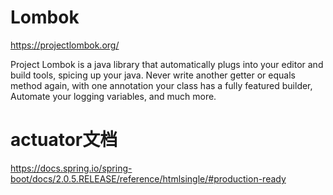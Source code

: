# Lombok
https://projectlombok.org/

Project Lombok is a java library that automatically plugs into your editor and build tools, spicing up your java.
Never write another getter or equals method again, with one annotation your class has a fully featured builder, Automate your logging variables, and much more.

# actuator文档

https://docs.spring.io/spring-boot/docs/2.0.5.RELEASE/reference/htmlsingle/#production-ready
